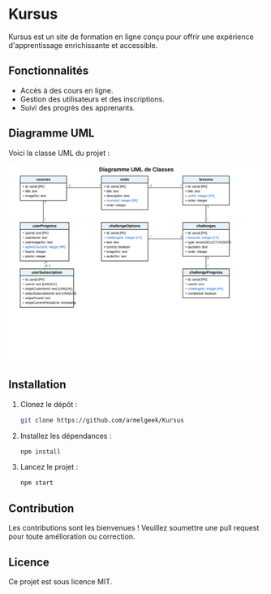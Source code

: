 # Kursus

Kursus est un site de formation en ligne conçu pour offrir une expérience d'apprentissage enrichissante et accessible.

## Fonctionnalités
- Accès à des cours en ligne.
- Gestion des utilisateurs et des inscriptions.
- Suivi des progrès des apprenants.

## Diagramme UML
Voici la classe UML du projet :

![Diagramme UML](db.svg)

## Installation
1. Clonez le dépôt :  
    ```bash
    git clone https://github.com/armelgeek/Kursus
    ```
2. Installez les dépendances :  
    ```bash
    npm install
    ```
3. Lancez le projet :  
    ```bash
    npm start
    ```

## Contribution
Les contributions sont les bienvenues ! Veuillez soumettre une pull request pour toute amélioration ou correction.

## Licence
Ce projet est sous licence MIT.